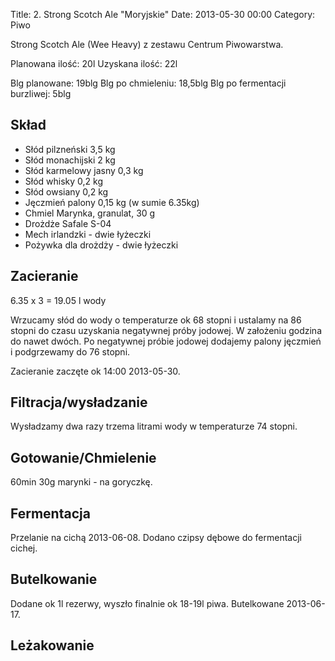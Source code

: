 Title: 2. Strong Scotch Ale "Moryjskie"
Date: 2013-05-30 00:00
Category: Piwo

Strong Scotch Ale (Wee Heavy) z zestawu Centrum Piwowarstwa.

Planowana ilość: 20l
Uzyskana ilość: 22l

Blg planowane: 19blg
Blg po chmieleniu: 18,5blg
Blg po fermentacji burzliwej: 5blg


## Skład

- Słód pilzneński 3,5 kg
- Słód monachijski 2 kg
- Słód karmelowy jasny 0,3 kg
- Słód whisky 0,2 kg
- Słód owsiany 0,2 kg
- Jęczmień palony 0,15 kg (w sumie 6.35kg)
- Chmiel Marynka, granulat, 30 g
- Drożdże Safale S-04
- Mech irlandzki - dwie łyżeczki
- Pożywka dla drożdży - dwie łyżeczki

## Zacieranie

6.35 x 3 = 19.05 l wody

Wrzucamy słód do wody o temperaturze ok 68 stopni i ustalamy na 86 stopni do czasu uzyskania negatywnej próby jodowej. W założeniu godzina do nawet dwóch. Po negatywnej próbie jodowej dodajemy palony jęczmień i podgrzewamy do 76 stopni.

Zacieranie zaczęte ok 14:00 2013-05-30.

## Filtracja/wysładzanie

Wysładzamy dwa razy trzema litrami wody w temperaturze 74 stopni.

## Gotowanie/Chmielenie

60min 30g marynki - na goryczkę.

## Fermentacja

Przelanie na cichą 2013-06-08. Dodano czipsy dębowe do fermentacji cichej.

## Butelkowanie

Dodane ok 1l rezerwy, wyszło finalnie ok 18-19l piwa. Butelkowane 2013-06-17.

## Leżakowanie
